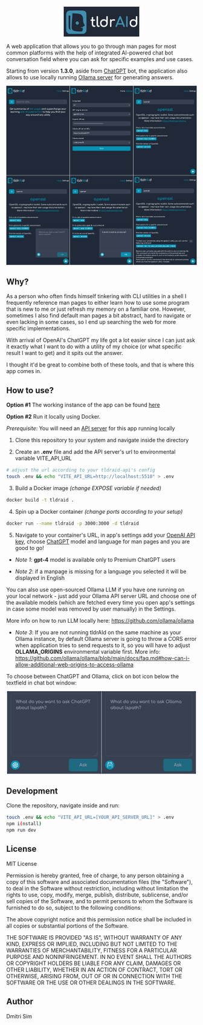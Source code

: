 <p align="center">
  <img width="200" src="/public/readme-logo.png" alt="app-logo" />
</p>

A web application that allows you to go through man pages for most common platforms with the help of integrated AI-powered chat bot conversation field where you can ask for specific examples and use cases.

Starting from version **1.3.0**, aside from [ChatGPT](https://chat.openai.com) bot, the application also allows to use locally running [Ollama server](https://github.com/ollama/ollama) for generating answers.

![demo](/public/tldraid-demo.png)

## Why?

As a person who often finds himself tinkering with CLI utilities in a shell I frequently reference man pages to either learn how to use some program that is new to me or just refresh my memory on a familiar one. However, sometimes I also find default man pages a bit abstract, hard to navigate or even lacking in some cases, so I end up searching the web for more specific implementations.

With arrival of OpenAI's ChatGPT my life got a lot easier since I can just ask it exactly what I want to do with a utility of my choice (or what specific result I want to get) and it spits out the answer.

I thought it'd be great to combine both of these tools, and that is where this app comes in.

## How to use?

**Option #1**
The working instance of the app can be found [here](https://tldraid.simlabs.dev)

**Option #2**
Run it locally using Docker.

_Prerequisite_:
You will need an [API server](https://github.com/simdima/tldraid-api) for this app running locally

1. Clone this repository to your system and navigate inside the directory

2. Create an **.env** file and add the API server's url to environmental variable VITE_API_URL

```sh
# adjust the url according to your tldraid-api's config
touch .env && echo "VITE_API_URL=http://localhost:5510" > .env
```

3. Build a Docker image _(change EXPOSE variable if needed)_

```sh
docker build -t tldraid .
```

4. Spin up a Docker container _(change ports according to your setup)_

```sh
docker run --name tldraid -p 3000:3000 -d tldraid
```

5. Navigate to your container's URL, in app's settings add your [OpenAI API key](https://platform.openai.com/account/api-keys), choose [ChatGPT](https://platform.openai.com/docs/guides/gpt) model</a> and language for man pages and you are good to go!

- _Note 1_: **gpt-4** model is available only to Premium ChatGPT users

- _Note 2_: if a manpage is missing for a language you selected it will be displayed in English

You can also use open-sourced Ollama LLM if you have one running on your local network - just add your Ollama API server URL and choose one of the available models (which are fetched every time you open app's settings in case some model was removed by user manually) in the Settings.

More info on how to run LLM locally here: <https://github.com/ollama/ollama>

- _Note 3_: If you are not running tldrAId on the same machine as your Ollama instance, by default Ollama server is going to throw a CORS error when application tries to send requests to it, so you will have to adjust **OLLAMA_ORIGINS** environmental variable first. More info: <https://github.com/ollama/ollama/blob/main/docs/faq.md#how-can-i-allow-additional-web-origins-to-access-ollama>

To choose between ChatGPT and Ollama, click on bot icon below the textfield in chat bot window:

<p align="center">
  <img width="500" src="/public/bot-switch-image.png" alt="app-logo" />
</p>

## Development

Clone the repository, navigate inside and run:

```sh
touch .env && echo "VITE_API_URL=[YOUR_API_SERVER_URL]" > .env
npm i(nstall)
npm run dev
```

## License

MIT License

Permission is hereby granted, free of charge, to any person obtaining a copy
of this software and associated documentation files (the "Software"), to deal
in the Software without restriction, including without limitation the rights
to use, copy, modify, merge, publish, distribute, sublicense, and/or sell
copies of the Software, and to permit persons to whom the Software is
furnished to do so, subject to the following conditions:

The above copyright notice and this permission notice shall be included in all
copies or substantial portions of the Software.

THE SOFTWARE IS PROVIDED "AS IS", WITHOUT WARRANTY OF ANY KIND, EXPRESS OR
IMPLIED, INCLUDING BUT NOT LIMITED TO THE WARRANTIES OF MERCHANTABILITY,
FITNESS FOR A PARTICULAR PURPOSE AND NONINFRINGEMENT. IN NO EVENT SHALL THE
AUTHORS OR COPYRIGHT HOLDERS BE LIABLE FOR ANY CLAIM, DAMAGES OR OTHER
LIABILITY, WHETHER IN AN ACTION OF CONTRACT, TORT OR OTHERWISE, ARISING FROM,
OUT OF OR IN CONNECTION WITH THE SOFTWARE OR THE USE OR OTHER DEALINGS IN THE
SOFTWARE.

## Author

Dmitri Sim
